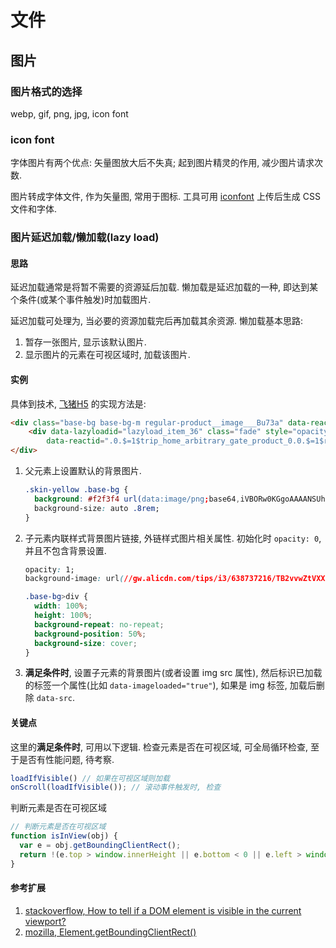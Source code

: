 # 文件

## 图片

### 图片格式的选择

webp, gif, png, jpg, icon font

### icon font

字体图片有两个优点: 矢量图放大后不失真; 起到图片精灵的作用, 减少图片请求次数.

图片转成字体文件, 作为矢量图, 常用于图标. 工具可用 [iconfont](http://www.iconfont.cn/) 上传后生成 CSS 文件和字体.

### 图片延迟加载/懒加载(lazy load)

#### 思路

延迟加载通常是将暂不需要的资源延后加载. 懒加载是延迟加载的一种, 即达到某个条件(或某个事件触发)时加载图片.

延迟加载可处理为, 当必要的资源加载完后再加载其余资源. 懒加载基本思路:

1. 暂存一张图片, 显示该默认图片.
2. 显示图片的元素在可视区域时, 加载该图片.

#### 实例

具体到技术, [飞猪H5](https://h5.m.taobao.com/trip/home/index.html?_projVer=0.1.125) 的实现方法是:

```html
<div class="base-bg base-bg-m regular-product__image___Bu73a" data-reactid=".0.$=1$trip_home_arbitrary_gate_product_0.0.$=1$regular_item_1.0.$=10">
    <div data-lazyloadid="lazyload_item_36" class="fade" style="opacity: 1;background-image: url(&quot;//gw.alicdn.com/tips/i3/638737216/TB2vvwZtVXXXXX0XXXXXXXXXXXX_!!638737216.jpg_400x400q75.jpg_.webp&quot;);"
        data-reactid=".0.$=1$trip_home_arbitrary_gate_product_0.0.$=1$regular_item_1.0.$=10.$=11" data-imageloaded="true"></div>
</div>
```

1. 父元素上设置默认的背景图片.

    ```css
    .skin-yellow .base-bg {
      background: #f2f3f4 url(data:image/png;base64,iVBORw0KGgoAAAANSUhEUgAAALkAAABPCAMAAACAuJRqAAAAq1BMV…mgg7e+vIXHxHbzIMosU7LAtcvNOAUKpxf6kSUl8MPvAnj+AYRcPQeahlKYAAAAAElFTkSuQmCC) 50% no-repeat;
      background-size: auto .8rem;
    }
    ```

2. 子元素内联样式背景图片链接, 外链样式图片相关属性. 初始化时 `opacity: 0`, 并且不包含背景设置.

    ```css
    opacity: 1;
    background-image: url(//gw.alicdn.com/tips/i3/638737216/TB2vvwZtVXXXXX0XXXXXXXXXXXX_!!638737216.jpg_400x400q75.jpg_.webp);
    ```

    ```css
    .base-bg>div {
      width: 100%;
      height: 100%;
      background-repeat: no-repeat;
      background-position: 50%;
      background-size: cover;
    }
    ```

3. **满足条件时**, 设置子元素的背景图片(或者设置 img src 属性), 然后标识已加载的标签一个属性(比如 `data-imageloaded="true"`), 如果是 img 标签, 加载后删除 `data-src`.

#### 关键点

这里的**满足条件时**, 可用以下逻辑. 检查元素是否在可视区域, 可全局循环检查, 至于是否有性能问题, 待考察.

```javascript
loadIfVisible() // 如果在可视区域则加载
onScroll(loadIfVisible()); // 滚动事件触发时, 检查
```

判断元素是否在可视区域

```javascript
// 判断元素是否在可视区域
function isInView(obj) {
  var e = obj.getBoundingClientRect();
  return !(e.top > window.innerHeight || e.bottom < 0 || e.left > window.innerWidth || e.right < 0)
}
```

#### 参考扩展

1. [stackoverflow, How to tell if a DOM element is visible in the current viewport?](https://stackoverflow.com/questions/123999/how-to-tell-if-a-dom-element-is-visible-in-the-current-viewport#7557433)
2. [mozilla, Element.getBoundingClientRect()](https://developer.mozilla.org/zh-CN/docs/Web/API/Element/getBoundingClientRect)
